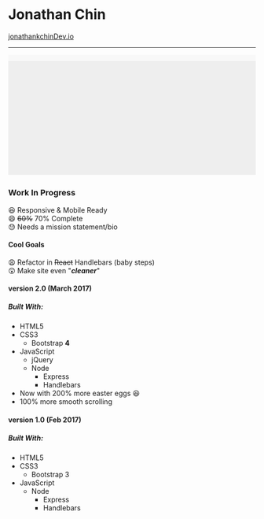 # Jonathan Chin

[jonathankchinDev.io](http://www.jonathanch.in/)  

***  

<img src="demo-screen.gif">  


### Work In Progress  

:laughing: Responsive & Mobile Ready  
:smile: <s>60%</s> 70% Complete  
:sweat: Needs a mission statement/bio  

#### Cool Goals

:weary: Refactor in <s>React</s> Handlebars (baby steps)  
:astonished: Make site even "***cleaner***"


#### version 2.0 (March 2017)

##### Built With:

- HTML5
- CSS3
    - Bootstrap **4**
- JavaScript
    - jQuery
    - Node
        - Express
        - Handlebars
- Now with 200% more easter eggs :laughing:
- 100% more smooth scrolling


#### version 1.0 (Feb 2017)

##### Built With:

- HTML5
- CSS3
    - Bootstrap 3
- JavaScript
    - Node
        - Express
        - Handlebars